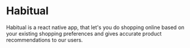 # Habitual

Habitual is a react native app, that let's you do shopping online based on your existing shopping preferences and gives accurate product recommendations to our users.
